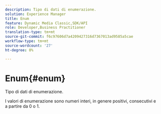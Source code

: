 ```yaml
---
description: Tipo di dati di enumerazione.
solution: Experience Manager
title: Enum
feature: Dynamic Media Classic,SDK/API
role: Developer,Business Practitioner
translation-type: tm+mt
source-git-commit: f6c97606d7a4209427316d7367013ad9585a5cae
workflow-type: tm+mt
source-wordcount: '27'
ht-degree: 0%

---
```



# Enum{#enum}

Tipo di dati di enumerazione.

I valori di enumerazione sono numeri interi, in genere positivi, consecutivi e a partire da 0 o 1.
